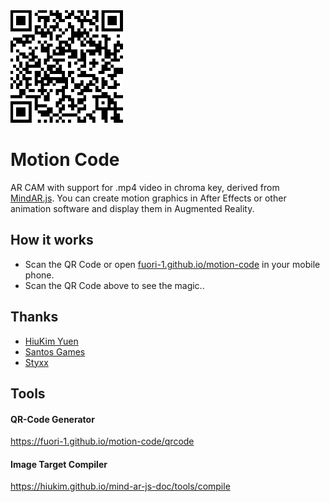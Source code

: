 <img src="./qrcode.png" width="180">

# Motion Code

AR CAM with support for .mp4 video in chroma key, derived from <a href="https://github.com/hiukim/mind-ar-js">MindAR.js</a>.
You can create motion graphics in After Effects or other animation software and display them in Augmented Reality.

## How it works
- Scan the QR Code or open <a href="fuori-1.github.io/motion-code/">fuori-1.github.io/motion-code</a> in your mobile phone.
- Scan the QR Code above to see the magic..

## Thanks
- <a href="https://github.com/hiukim" target="_blank">HiuKim Yuen</a>
- <a href="https://santos-games.com" target="_blank">Santos Games</a>
- <a href="https://github.com/pedrostyxx" target="blank">Styxx</a>

## Tools

#### QR-Code Generator
https://fuori-1.github.io/motion-code/qrcode

#### Image Target Compiler
https://hiukim.github.io/mind-ar-js-doc/tools/compile


